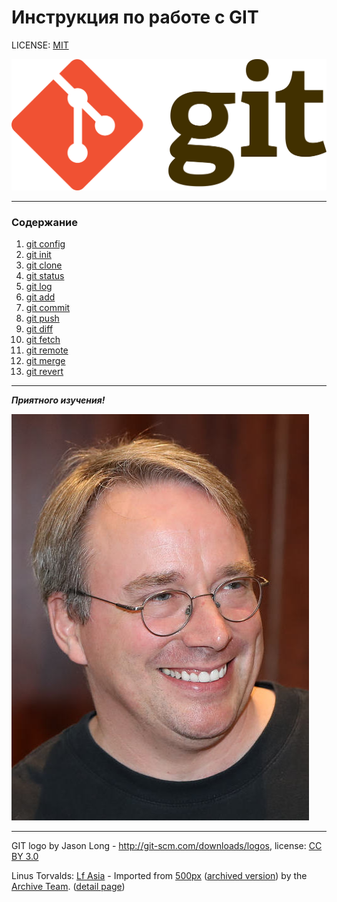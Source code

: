 Инструкция по работе с GIT
===


LICENSE: [MIT](./license.md)

![git-logo][1]

[1]: ./assets/git-logo.png

***

### Содержание
1. [git config](./config.md)
2. [git init](./init.md)
3. [git clone](./clone.md)
4. [git status](./status.md)
5. [git log](./log.md)
6. [git add](./add.md)
7. [git commit](./commit.md)
8. [git push](./push.md)
9. [git diff](./diff.md)
10. [git fetch](./fetch.md)
11. [git remote](./remote.md)
12. [git merge](./merge.md)
13. [git revert](./revert.md)

***

***Приятного изучения!***

![Linus Torvalds][2]
___
GIT logo by Jason Long - http://git-scm.com/downloads/logos, license: [CC BY 3.0][3]

 Linus Torvalds: [Lf Asia][4] - Imported from [500px][5] ([archived version][6]) by the  [Archive Team][7]. ([detail page][8])

 [2]: ./assets/Linus%20Torvalds.jpeg
 [3]: https://creativecommons.org/licenses/by/3.0/
 [4]: https://500px.com/p/lfasia?view=photos
 [5]: https://500px.com/photo/263682303/LC3-2018-by-LF-Asia/
 [6]: https://web.archive.org/web/20180630024748id_/https://drscdn.500px.org/photo/263682303/m%3D2048/v2?webp=true&sig=164483204d3eeebfabe8f6e3ec744e46d9638d44e3e5a1b0f707bc7c3c827814
 [7]: https://wiki.archiveteam.org/index.php?title=500px
 [8]: https://import-500px.toolforge.org/photo/263682303